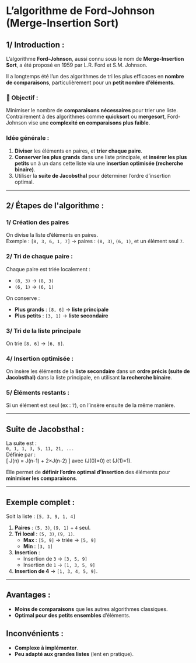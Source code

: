# L’algorithme de Ford-Johnson (Merge-Insertion Sort)

## 1/ Introduction :

L’algorithme **Ford-Johnson**, aussi connu sous le nom de **Merge-Insertion Sort**, a été proposé en 1959 par L.R. Ford et S.M. Johnson.

Il a longtemps été l’un des algorithmes de tri les plus efficaces en **nombre de comparaisons**, particulièrement pour un **petit nombre d’éléments**.

### 🎯 Objectif :

Minimiser le nombre de **comparaisons nécessaires** pour trier une liste.  
Contrairement à des algorithmes comme **quicksort** ou **mergesort**, Ford-Johnson vise une **complexité en comparaisons plus faible**.

### Idée générale :

1. **Diviser** les éléments en paires, et **trier chaque paire**.  
2. **Conserver les plus grands** dans une liste principale, et **insérer les plus petits** un à un dans cette liste via une **insertion optimisée (recherche binaire)**.  
3. Utiliser la **suite de Jacobsthal** pour déterminer l’ordre d’insertion optimal.

---

## 2/ Étapes de l'algorithme :

### 1/ Création des paires

On divise la liste d’éléments en paires.  
Exemple : `[8, 3, 6, 1, 7]` → paires : `(8, 3)`, `(6, 1)`, et un élément seul `7`.

### 2/ Tri de chaque paire :

Chaque paire est triée localement :
- `(8, 3)` → `(8, 3)`  
- `(6, 1)` → `(6, 1)`  

On conserve :
- **Plus grands** : `[8, 6]` → **liste principale**  
- **Plus petits** : `[3, 1]` → **liste secondaire**

### 3/ Tri de la liste principale

On trie `[8, 6]` → `[6, 8]`.

### 4/ Insertion optimisée :

On insère les éléments de la **liste secondaire** dans un **ordre précis (suite de Jacobsthal)** dans la liste principale, en utilisant **la recherche binaire**.

### 5/ Éléments restants :

Si un élément est seul (ex : `7`), on l’insère ensuite de la même manière.

---

## Suite de Jacobsthal :

La suite est :  
`0, 1, 1, 3, 5, 11, 21, ...`  
Définie par :  
\[
J(n) = J(n-1) + 2×J(n-2)
\]
avec \(J(0)=0\) et \(J(1)=1\).

Elle permet de **définir l’ordre optimal d’insertion** des éléments pour **minimiser les comparaisons**.

---

## Exemple complet :

Soit la liste : `[5, 3, 9, 1, 4]`

1. **Paires** : `(5, 3)`, `(9, 1)` + `4` seul.  
2. **Tri local** : `(5, 3)`, `(9, 1)`.  
   - **Max** : `[5, 9]` → triée → `[5, 9]`  
   - **Min** : `[3, 1]`  
3. **Insertion** :  
   - Insertion de `3` → `[3, 5, 9]`  
   - Insertion de `1` → `[1, 3, 5, 9]`  
4. **Insertion de 4** → `[1, 3, 4, 5, 9]`.

---

## Avantages :

- **Moins de comparaisons** que les autres algorithmes classiques.
- **Optimal pour des petits ensembles** d’éléments.

## Inconvénients :

- **Complexe à implémenter**.
- **Peu adapté aux grandes listes** (lent en pratique).



